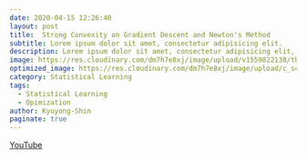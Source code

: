 ```yaml
---
date: 2020-04-15 12:26:40
layout: post
title:  Strong Convexity on Gradient Descent and Newton's Method
subtitle: Lorem ipsum dolor sit amet, consectetur adipisicing elit.
description: Lorem ipsum dolor sit amet, consectetur adipisicing elit, sed do eiusmod tempor incididunt ut labore et dolore magna aliqua.
image: https://res.cloudinary.com/dm7h7e8xj/image/upload/v1559822138/theme9_v273a9.jpg
optimized_image: https://res.cloudinary.com/dm7h7e8xj/image/upload/c_scale,w_380/v1559822138/theme9_v273a9.jpg
category: Statistical Learning
tags:
  - Statistical Learning
  - Opimization
author: Kyuyong-Shin
paginate: true
---
```

[YouTube](https://youtu.be/UPZDoZl-u5k)